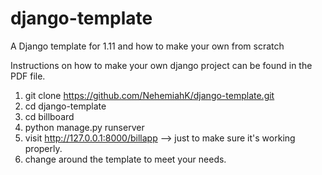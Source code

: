 # django-template
A Django template for 1.11 and how to make your own from scratch

Instructions on how to make your own django project can be found in the PDF file. 

1. git clone https://github.com/NehemiahK/django-template.git
2. cd django-template 
3. cd billboard
4. python manage.py runserver 
5. visit http://127.0.0.1:8000/billapp --> just to make sure it's working properly.
6. change around the template to meet your needs. 

